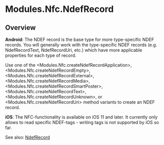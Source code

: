 # Modules.Nfc.NdefRecord

<TypeHeader/>

## Overview

**Android**:
The NDEF record is the base type for more type-specific NDEF records. You will generally
work with the type-specific NDEF records (e.g. NdefRecordText, NdefRecordUri, etc.) which have
more applicable properties for each type of record.

Use one of the <Modules.Nfc.createNdefRecordApplication>, <Modules.Nfc.createNdefRecordEmpty>, 
<Modules.Nfc.createNdefRecordExternal>, <Modules.Nfc.createNdefRecordMedia>, <Modules.Nfc.createNdefRecordSmartPoster>,
<Modules.Nfc.createNdefRecordText>, <Modules.Nfc.createNdefRecordUnknown>, or <Modules.Nfc.createNdefRecordUri> method 
variants to create an NDEF record.

**iOS**:
The NFC-functionality is available on iOS 11 and later. It currently only allows
to read specific NDEF-tags - writing tags is not supported by iOS so far.

See also:
[NdefRecord](http://developer.android.com/reference/android/nfc/NdefRecord.html)

<ApiDocs/>
